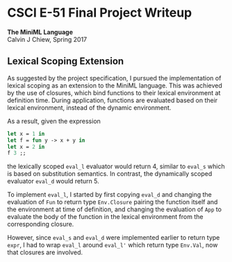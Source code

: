 # CSCI E-51 Final Project Writeup
**The MiniML Language**<br>
Calvin J Chiew, Spring 2017

## Lexical Scoping Extension
As suggested by the project specification, I pursued the implementation of lexical scoping as an extension to the MiniML language. This was achieved by the use of closures, which bind functions to their lexical environment at definition time. During application, functions are evaluated based on their lexical environment, instead of the dynamic environment.

As a result, given the expression

```ocaml
let x = 1 in
let f = fun y -> x + y in
let x = 2 in
f 3 ;;
```

the lexically scoped `eval_l` evaluator would return 4, similar to `eval_s` which is based on substitution semantics. In contrast, the dynamically scoped evaluator `eval_d` would return 5.

To implement `eval_l`, I started by first copying `eval_d` and changing the evaluation of `Fun` to return type `Env.Closure` pairing the function itself and the environment at time of definition, and changing the evaluation of `App` to evaluate the body of the function in the lexical environment from the corresponding closure. 

However, since `eval_s` and `eval_d` were implemented earlier to return type `expr`, I had to wrap `eval_l` around `eval_l'` which return type `Env.Val`, now that closures are involved.





